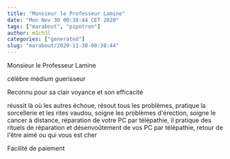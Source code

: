 ```yaml
---
title: "Monsieur le Professeur Lamine"
date: "Mon Nov 30 00:38:44 CET 2020"
tags: ["marabout", "pipotron"]
author: m1ch3l
categories: ["generated"]
slug: "marabout/2020-11-30-00:38:44"
---
```


Monsieur le Professeur Lamine

célèbre médium guerisseur

Reconnu pour sa clair voyance et son efficacité

réussit là où les autres échoue, résout tous les problèmes, pratique la sorcellerie et les rites vaudou, soigne les problèmes d'érection, soigne le cancer à distance, réparation de votre PC par télépathie, il pratique des rituels de réparation et désenvoûtement de vos PC par télépathie, retour de l'être aimé ou qui vous est cher

Facilité de paiement
